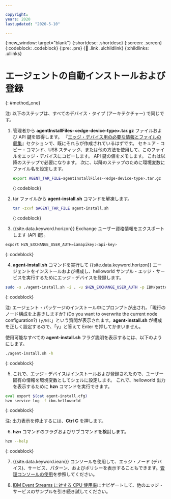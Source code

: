 ```yaml
---

copyright:
years: 2020
lastupdated: "2020-5-10"

---
```


{:new_window: target="blank"}
{:shortdesc: .shortdesc}
{:screen: .screen}
{:codeblock: .codeblock}
{:pre: .pre}
{:child: .link .ulchildlink}
{:childlinks: .ullinks}

# エージェントの自動インストールおよび登録
{: #method_one}

注: 以下のステップは、すべてのデバイス・タイプ (アーキテクチャー) で同じです。

1. 管理者から **agentInstallFiles-&lt;edge-device-type&gt;.tar.gz** ファイルおよび API 鍵を取得します。 『[エッジ・デバイス用の必要な情報とファイルの収集](../../hub/gather_files.md#prereq_horizon)』セクションで、既にそれらが作成されているはずです。 セキュア・コピー・コマンド、USB スティック、または他の方法を使用して、このファイルをエッジ・デバイスにコピーします。 API 鍵の値をメモします。 これは以降のステップで必要になります。 次に、以降のステップのために環境変数にファイル名を設定します。

   ```bash
   export AGENT_TAR_FILE=agentInstallFiles-<edge-device-type>.tar.gz
   ```
   {: codeblock}

2. tar ファイルから **agent-install.sh** コマンドを解凍します。

   ```bash
   tar -zxvf $AGENT_TAR_FILE agent-install.sh
   ```
   {: codeblock}

3. {{site.data.keyword.horizon}} Exchange ユーザー資格情報をエクスポートします (API 鍵)。

  ```bash
  export HZN_EXCHANGE_USER_AUTH=iamapikey:<api-key>
  ```
  {: codeblock}

4. **agent-install.sh** コマンドを実行して {{site.data.keyword.horizon}} エージェントをインストールおよび構成し、helloworld サンプル・エッジ・サービスを実行するためにエッジ・デバイスを登録します。

  ```bash
  sudo -s ./agent-install.sh -i . -u $HZN_EXCHANGE_USER_AUTH -p IBM/pattern-ibm.helloworld -w ibm.helloworld -o IBM -z $AGENT_TAR_FILE
  ```
  {: codeblock}

  注: エージェント・パッケージのインストール中にプロンプトが出され、「現行のノード構成を上書きしますか? (Do you want to overwrite the current node configuration?) `[y/N]`:」という質問が表示されます。**agent-install.sh** が構成を正しく設定するので、「y」と答えて Enter を押してかまいません。

  使用可能なすべての **agent-install.sh** フラグ説明を表示するには、以下のようにします。

  ```bash
  ./agent-install.sh -h
  ```
  {: codeblock}

5. これで、エッジ・デバイスはインストールおよび登録されたので、ユーザー固有の情報を環境変数としてシェルに設定します。 これで、helloworld 出力を表示するために **hzn** コマンドを実行できます。

  ```bash
  eval export $(cat agent-install.cfg)
  hzn service log -f ibm.helloworld
  ```
  {: codeblock}
  
  注: 出力表示を停止するには、**Ctrl** **C** を押します。

6. **hzn** コマンドのフラグおよびサブコマンドを検討します。

  ```bash
  hzn --help
  ```
  {: codeblock}

7. {{site.data.keyword.ieam}} コンソールを使用して、エッジ・ノード (デバイス)、サービス、パターン、およびポリシーを表示することもできます。[管理コンソールの使用](../getting_started/accessing_ui.md)を参照してください。

8. [IBM Event Streams に対する CPU 使用率](cpu_load_example.md)にナビゲートして、他のエッジ・サービスのサンプルを引き続き試してください。
